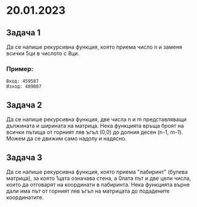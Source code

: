 # 20.01.2023

## Задача 1
Да се напише рекурсивна функция, която приема число n и заменя всички 5ци в числото с 8ци.

### Пример:
    Вход: 459587
    Изход: 489887

## Задача 2
Да се напише рекурсивна функция, две числа n и m представляващи дължината и ширината на матрица. Нека функцията връща броят на всички пътища от горният ляв ъгъл (0,0) до долния десен (n-1, m-1). Можем да се движим само надолу и надясно.

## Задача 3
Да се напише рекурсивна функция, която приема "лабиринт" (булева матрица), за която 1цата означава стена, а 0лата път и две цели числа, които да отговарят на координати в лабиринта. Нека функцията върне дали има път от горният ляв ъгъл на матрицата до подадените координатите.